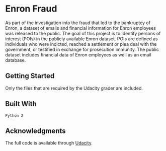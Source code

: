 # Enron Fraud
As part of the investigation into the fraud that led to the bankruptcy of Enron, 
a dataset of emails and financial information for Enron employees was released to 
the public. The goal of this project is to identify persons of interest (POIs) in 
the publicly available Enron dataset. POIs are defined as individuals who were 
indicted, reached a settlement or plea deal with the government, or testified 
in exchange for prosecution immunity. The public dataset includes financial data 
of Enron employees as well as an email database.
## Getting Started
Only the files that are required by the Udacity grader are included.

## Built With
```
Python 2
```
## Acknowledgments
The full code is available through [Udacity](https://github.com/udacity/ud120-projects/tree/master/final_project).
